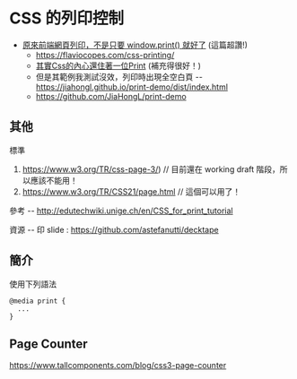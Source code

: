 # CSS 的列印控制

* [原來前端網頁列印，不是只要 window.print() 就好了](https://medium.com/unalai/%E5%8E%9F%E4%BE%86%E5%89%8D%E7%AB%AF%E7%B6%B2%E9%A0%81%E5%88%97%E5%8D%B0-%E4%B8%8D%E6%98%AF%E5%8F%AA%E8%A6%81-window-print-%E5%B0%B1%E5%A5%BD%E4%BA%86-7af44cacf43e) (這篇超讚!)
    * https://flaviocopes.com/css-printing/
    * [其實Css的內心還住著一位Print](https://ithelp.ithome.com.tw/articles/10198913) (補充得很好！)
    * 但是其範例我測試沒效，列印時出現全空白頁 -- https://jiahongl.github.io/print-demo/dist/index.html
    * https://github.com/JiaHongL/print-demo


## 其他


標準
1. https://www.w3.org/TR/css-page-3/) // 目前還在 working draft 階段，所以應該不能用！
2. https://www.w3.org/TR/CSS21/page.html // 這個可以用了！

參考 -- http://edutechwiki.unige.ch/en/CSS_for_print_tutorial

資源 -- 印 slide : https://github.com/astefanutti/decktape


## 簡介

使用下列語法

```
@media print {
  ...
}
```

## Page Counter

https://www.tallcomponents.com/blog/css3-page-counter